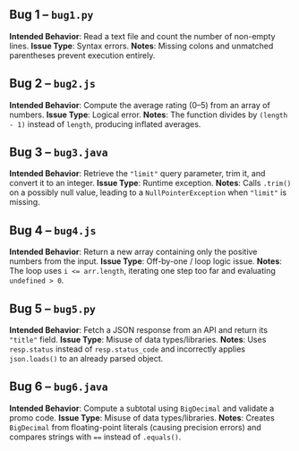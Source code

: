 ## Bug 1 – `bug1.py`

**Intended Behavior**: Read a text file and count the number of non-empty lines.
**Issue Type**: Syntax errors.
**Notes**: Missing colons and unmatched parentheses prevent execution entirely.

## Bug 2 – `bug2.js`

**Intended Behavior**: Compute the average rating (0–5) from an array of numbers.
**Issue Type**: Logical error.
**Notes**: The function divides by `(length - 1)` instead of `length`, producing inflated averages.

## Bug 3 – `bug3.java`

**Intended Behavior**: Retrieve the `"limit"` query parameter, trim it, and convert it to an integer.
**Issue Type**: Runtime exception.
**Notes**: Calls `.trim()` on a possibly null value, leading to a `NullPointerException` when `"limit"` is missing.

## Bug 4 – `bug4.js`

**Intended Behavior**: Return a new array containing only the positive numbers from the input.
**Issue Type**: Off-by-one / loop logic issue.
**Notes**: The loop uses `i <= arr.length`, iterating one step too far and evaluating `undefined > 0`.

## Bug 5 – `bug5.py`

**Intended Behavior**: Fetch a JSON response from an API and return its `"title"` field.
**Issue Type**: Misuse of data types/libraries.
**Notes**: Uses `resp.status` instead of `resp.status_code` and incorrectly applies `json.loads()` to an already parsed object.

## Bug 6 – `bug6.java`

**Intended Behavior**: Compute a subtotal using `BigDecimal` and validate a promo code.
**Issue Type**: Misuse of data types/libraries.
**Notes**: Creates `BigDecimal` from floating-point literals (causing precision errors) and compares strings with `==` instead of `.equals()`.
